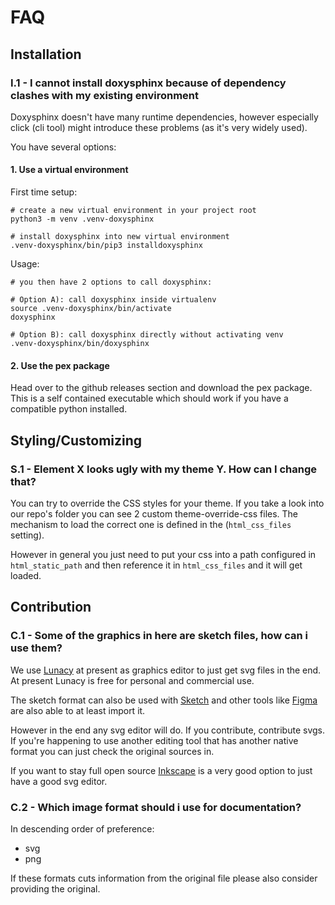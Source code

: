 <!--
=====================================================================================
 C O P Y R I G H T
-------------------------------------------------------------------------------------
 Copyright (c) 2022 by Robert Bosch GmbH. All rights reserved.

 Author(s):
 - Markus Braun, :em engineering methods AG (contracted by Robert Bosch GmbH)
=====================================================================================
-->
# FAQ

## Installation

### I.1 - I cannot install doxysphinx because of dependency clashes with my existing environment

Doxysphinx doesn't have many runtime dependencies, however especially click (cli tool) might introduce
these problems (as it's very widely used).

You have several options:

#### 1. Use a virtual environment

First time setup:

```shell
# create a new virtual environment in your project root
python3 -m venv .venv-doxysphinx

# install doxysphinx into new virtual environment
.venv-doxysphinx/bin/pip3 installdoxysphinx
```

Usage:

```shell
# you then have 2 options to call doxysphinx:

# Option A): call doxysphinx inside virtualenv
source .venv-doxysphinx/bin/activate
doxysphinx

# Option B): call doxysphinx directly without activating venv
.venv-doxysphinx/bin/doxysphinx
```

#### 2. Use the pex package

Head over to the github releases section and download the pex package.
This is a self contained executable which should work if you have a compatible python installed.

## Styling/Customizing

### S.1 - Element X looks ugly with my theme Y. How can I change that?

You can try to override the CSS styles for your theme.
If you take a look into our repo's [](docs/_static/) folder you can see 2 custom theme-override-css files.
The mechanism to load the correct one is defined in the [](../conf.py) (`html_css_files` setting).

However in general you just need to put your css into a path configured in `html_static_path` and then reference
it in `html_css_files` and it will get loaded.

## Contribution

### C.1 - Some of the graphics in here are sketch files, how can i use them?

We use [Lunacy](https://icons8.com/lunacy) at present as graphics editor to just get svg files in the end.
At present Lunacy is free for personal and commercial use.

The sketch format can also be used with [Sketch](https://www.sketch.com/) and other tools like
[Figma](https://www.figma.com) are also able to at least import it.

However in the end any svg editor will do. If you contribute, contribute svgs. If you're happening to use
another editing tool that has another native format you can just check the original sources in.

If you want to stay full open source [Inkscape](https://inkscape.org) is a very good option to just have a
good svg editor.

### C.2 - Which image format should i use for documentation?

In descending order of preference:

* svg
* png

If these formats cuts information from the original file please also consider providing the original.
